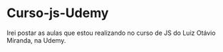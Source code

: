 # Curso-js-Udemy
Irei postar as aulas que estou realizando no curso de JS do Luiz Otávio Miranda, na Udemy.
